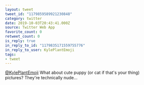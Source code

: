 ```yaml
---
layout: tweet
tweet_id: "1179859589921230848"
category: twitter
date: 2019-10-03T20:43:41.000Z
source: Twitter Web App
favorite_count: 0
retweet_count: 0
is_reply: true
in_reply_to_id: "1179835171559755776"
in_reply_to_user: KylePlantEmoji
tags:
- tweet
---
```


[@KylePlantEmoji](https://twitter.com/@KylePlantEmoji) What about cute puppy (or cat if that's your thing) pictures? They're technically nude...
